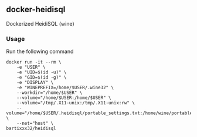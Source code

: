 ## docker-heidisql
Dockerized HeidiSQL (wine)

### Usage
Run the following command

    docker run -it --rm \
        -e "USER" \
        -e "UID=$(id -u)" \
        -e "GID=$(id -g)" \
        -e "DISPLAY" \
        -e "WINEPREFIX=/home/$USER/.wine32" \
        --workdir="/home/$USER" \
        --volume="/home/$USER:/home/$USER" \
        --volume="/tmp/.X11-unix:/tmp/.X11-unix:rw" \
        --volume="/home/$USER/.heidisql/portable_settings.txt:/home/wine/portable_settings.txt" \
        --net="host" \
    bartixxx32/heidisql
    
